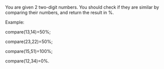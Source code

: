 You are given 2 two-digit numbers. You should check if they are similar by comparing their numbers, and return the result in %.

Example:

compare(13,14)=50%;

compare(23,22)=50%;

compare(15,51)=100%;

compare(12,34)=0%.
